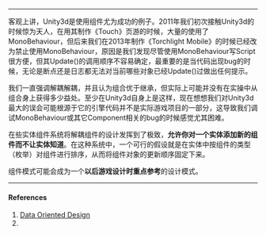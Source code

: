 
---

客观上讲，Unity3d是使用组件尤为成功的例子。2011年我们初次接触Unity3d的时候惊为天人，在用其制作《Touch》页游的时候，大量的使用了MonoBehaviour，但后来我们在2013年制作《Torchlight Mobile》的时候已经改为禁止使用MonoBehaviour，原因是我们发现尽管使用MonoBehaviour写Script很方便，但其Update\(\)的调用顺序不容易确定，最重要的是当代码出现bug的时候，无论是断点还是日志都无法对当前哪些对象已经Update\(\)过做出任何提示。

我们一直强调解耦解耦，并且认为组合优于继承，但实际上可能并没有在实操中从组合身上获得多少益处。至少在Unity3d自身上是这样，现在想想我们对Unity3d最大的误会可能根源于它的引擎代码并不是实际游戏项目的一部分，这导致我们调试MonoBehaviour或其它Component相关的bug的时候感觉尤其困难。

在些实体组件系统将解耦组件的设计发挥到了极致，**允许你对一个实体添加新的组件而不让实体知道**。在这种系统中，一个可行的假设就是在实体中按组件的类型（枚举）对组件进行排序，从而将组件对象的更新顺序固定下来。

组件模式可能会成为一个**以后游戏设计时重点参考**的设计模式。



---

#### References

1. [Data Oriented Design](http://www.dataorienteddesign.com)
2. 


